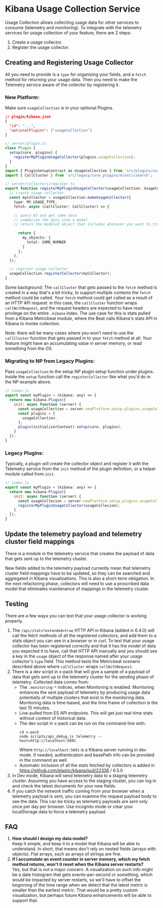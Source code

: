 # Kibana Usage Collection Service

Usage Collection allows collecting usage data for other services to consume (telemetry and monitoring).
To integrate with the telemetry services for usage collection of your feature, there are 2 steps:

1. Create a usage collector.
2. Register the usage collector.

## Creating and Registering Usage Collector

All you need to provide is a `type` for organizing your fields, and a `fetch` method for returning your usage data. Then you need to make the Telemetry service aware of the collector by registering it.

### New Platform:

Make sure `usageCollection` is in your optional Plugins.

```json
// plugin/kibana.json
{
  "id": "...",
  "optionalPlugins": ["usageCollection"]
}
```

```ts
// server/plugin.ts
class Plugin {
  setup(core, plugins) {
    registerMyPluginUsageCollector(plugins.usageCollection);
  }
}
import { PluginSetupContract as UsageCollection } from 'src/plugins/usage_collection/server';
import { CallCluster } from 'src/legacy/core_plugins/elasticsearch';

// server/collectors/register.ts
export function registerMyPluginUsageCollector(usageCollection: UsageCollection): void {
  // create usage collector
  const myCollector = usageCollection.makeUsageCollector({
    type: MY_USAGE_TYPE,
    fetch: async (callCluster: CallCluster) => {

    // query ES and get some data
    // summarize the data into a model
    // return the modeled object that includes whatever you want to track

      return {
        my_objects: {
          total: SOME_NUMBER
        }
      };
    },
  });

  // register usage collector
  usageCollection.registerCollector(myCollector);
}
```

Some background: The `callCluster` that gets passed to the `fetch` method is created in a way that's a bit tricky, to support multiple contexts the `fetch` method could be called. Your `fetch` method could get called as a result of an HTTP API request: in this case, the `callCluster` function wraps `callWithRequest`, and the request headers are expected to have read privilege on the entire `.kibana` index. The use case for this is stats pulled from a Kibana Metricbeat module, where the Beat calls Kibana's stats API in Kibana to invoke collection.

Note: there will be many cases where you won't need to use the `callCluster` function that gets passed in to your `fetch` method at all. Your feature might have an accumulating value in server memory, or read something from the OS.

### Migrating to NP from Legacy Plugins:

Pass `usageCollection` to the setup NP plugin setup function under plugins. Inside the `setup` function call the `registerCollector` like what you'd do in the NP example above.

```js
// index.js
export const myPlugin = (kibana: any) => {
  return new kibana.Plugin({
    init: async function (server) {
      const usageCollection = server.newPlatform.setup.plugins.usageCollection;
      const plugins = {
        usageCollection,
      };
      plugin(initializerContext).setup(core, plugins);
    }
  });
}
```

### Legacy Plugins:

Typically, a plugin will create the collector object and register it with the Telemetry service from the `init` method of the plugin definition, or a helper module called from `init`.

```js
// index.js
export const myPlugin = (kibana: any) => {
  return new kibana.Plugin({
    init: async function (server) {
      const usageCollecion = server.newPlatform.setup.plugins.usageCollection;
      registerMyPluginUsageCollector(usageCollecion);
    }
  });
}
```

## Update the telemetry payload and telemetry cluster field mappings

There is a module in the telemetry service that creates the payload of data that gets sent up to the telemetry cluster. 

New fields added to the telemetry payload currently mean that telemetry cluster field mappings have to be updated, so they can be searched and aggregated in Kibana visualizations. This is also a short-term obligation. In the next refactoring phase, collectors will need to use a proscribed data model that eliminates maintenance of mappings in the telemetry cluster.

## Testing

There are a few ways you can test that your usage collector is working properly.

1. The `/api/stats?extended=true` HTTP API in Kibana (added in 6.4.0) will call the fetch methods of all the registered collectors, and add them to a stats object you can see in a browser or in curl. To test that your usage collector has been registered correctly and that it has the model of data you expected it to have, call that HTTP API manually and you should see a key in the `usage` object of the response named after your usage collector's `type` field. This method tests the Metricbeat scenario described above where `callCluster` wraps `callWithRequest`.
2. There is a dev script in x-pack that will give a sample of a payload of data that gets sent up to the telemetry cluster for the sending phase of telemetry. Collected data comes from:
    - The `.monitoring-*` indices, when Monitoring is enabled. Monitoring enhances the sent payload of telemetry by producing usage data potentially of multiple clusters that exist in the monitoring data. Monitoring data is time-based, and the time frame of collection is the last 15 minutes.
    - Live-pulled from ES API endpoints. This will get just real-time stats without context of historical data.
    - The dev script in x-pack can be run on the command-line with:
      ```
      cd x-pack
      node scripts/api_debug.js telemetry --host=http://localhost:5601
      ```
      Where `http://localhost:5601` is a Kibana server running in dev mode. If needed, authentication and basePath info can be provided in the command as well.
    - Automatic inclusion of all the stats fetched by collectors is added in https://github.com/elastic/kibana/pull/22336 / 6.5.0
3. In Dev mode, Kibana will send telemetry data to a staging telemetry cluster. Assuming you have access to the staging cluster, you can log in and check the latest documents for your new fields.
4. If you catch the network traffic coming from your browser when a telemetry payload is sent, you can examine the request payload body to see the data. This can be tricky as telemetry payloads are sent only once per day per browser. Use incognito mode or clear your localStorage data to force a telemetry payload.

## FAQ

1. **How should I design my data model?**  
   Keep it simple, and keep it to a model that Kibana will be able to understand. In short, that means don't rely on nested fields (arrays with objects). Flat arrays, such as arrays of strings are fine.
2. **If I accumulate an event counter in server memory, which my fetch method returns, won't it reset when the Kibana server restarts?**  
   Yes, but that is not a major concern. A visualization on such info might be a date histogram that gets events-per-second or something, which would be impacted by server restarts, so we'll have to offset the beginning of the time range when we detect that the latest metric is smaller than the earliest metric. That would be a pretty custom visualization, but perhaps future Kibana enhancements will be able to support that.
